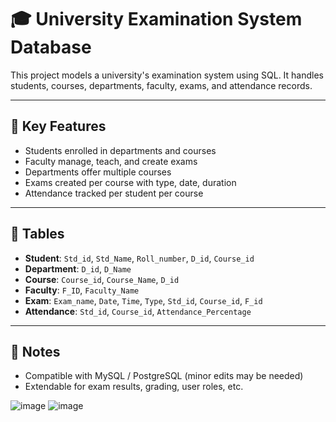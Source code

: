 # 🎓 University Examination System Database

This project models a university's examination system using SQL. It handles students, courses, departments, faculty, exams, and attendance records.

---

## 📘 Key Features

- Students enrolled in departments and courses
- Faculty manage, teach, and create exams
- Departments offer multiple courses
- Exams created per course with type, date, duration
- Attendance tracked per student per course

---

## 🧱 Tables

- **Student**: `Std_id`, `Std_Name`, `Roll_number`, `D_id`, `Course_id`
- **Department**: `D_id`, `D_Name`
- **Course**: `Course_id`, `Course_Name`, `D_id`
- **Faculty**: `F_ID`, `Faculty_Name`
- **Exam**: `Exam_name`, `Date`, `Time`, `Type`, `Std_id`, `Course_id`, `F_id`
- **Attendance**: `Std_id`, `Course_id`, `Attendance_Percentage`

---

## 📌 Notes

- Compatible with MySQL / PostgreSQL (minor edits may be needed)
- Extendable for exam results, grading, user roles, etc.

![image](https://github.com/user-attachments/assets/95adedf1-a38a-47e4-8d57-c01f7033b17c)
![image](https://github.com/user-attachments/assets/32dae1f1-fccd-44df-b7ce-448327c1be02)


